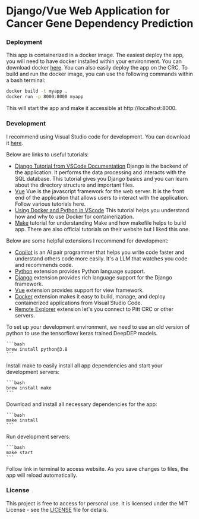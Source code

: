 # Django/Vue Web Application for Cancer Gene Dependency Prediction

### Deployment

This app is containerized in a docker image. The easiest deploy the app, you will need to have docker installed within your environment. You can download docker [here](https://www.docker.com/products/docker-desktop). You can also easily deploy the app on the CRC. To build and run the docker image, you can use the following commands within a bash terminal:

```bash
docker build -t myapp .
docker run -p 8000:8000 myapp
```

This will start the app and make it accessible at http://localhost:8000.

### Development

I recommend using Visual Studio code for development. You can download it [here](https://code.visualstudio.com/).

Below are links to useful tutorials:
- [Django Tutorial from VSCode Documentation](https://code.visualstudio.com/docs/python/tutorial-django) Django is the backend of the application. It performs the data processing and interacts with the SQL database. This tutorial gives you Django basics and you can learn about the directory structure and important files.
- [Vue](https://vuejs.org/) Vue is the javascript framework for the web server. It is the front end of the application that allows users to interact with the application. Follow various tutorials here.
- [Using Docker and Python in VScode](https://learn.microsoft.com/en-us/visualstudio/docker/tutorials/docker-tutorial) This tutorial helps you understand how and why to use Docker for containerization.
- [Make](https://makefiletutorial.com/) tutorial for understanding Make and how makefile helps to build app. There are also official tutorials on their website but I liked this one.

Below are some helpful extensions I recommend for development:
- [Copilot](https://code.visualstudio.com/docs/copilot/overview) is an AI pair programmer that helps you write code faster and understand others code more easily. It's a LLM that watches you code and recommends code.
- [Python](https://marketplace.visualstudio.com/items?itemName=ms-python.python) extension provides Python language support.
- [Django](https://marketplace.visualstudio.com/items?itemName=batisteo.vscode-django) extension provides rich language support for the Django framework.
- [Vue](https://marketplace.visualstudio.com/items?itemName=Vue.volar) extension provides support for view framework.
- [Docker](https://marketplace.visualstudio.com/items?itemName=ms-azuretools.vscode-docker) extension makes it easy to build, manage, and deploy containerized applications from Visual Studio Code.
- [Remote Explorer](https://marketplace.visualstudio.com/items?itemName=ms-vscode-remote.vscode-remote-extensionpack) extension let's you connect to Pitt CRC or other servers.

To set up your development environment, we need to use an old version of python to use the tensorflow/ keras trained DeepDEP models.

    ```bash
    brew install python@3.8
    ```

Install make to easily install all app dependencies and start your development servers:

    ```bash
    brew install make
    ```

Download and install all necessary dependencies for the app:

    ```bash
    make install
    ```

Run development servers:

    ```bash
    make start
    ```

Follow link in terminal to access website. 
As you save changes to files, the app will reload automatically.

### License

This project is free to access for personal use. It is licensed under the MIT License - see the [LICENSE](LICENSE) file for details.